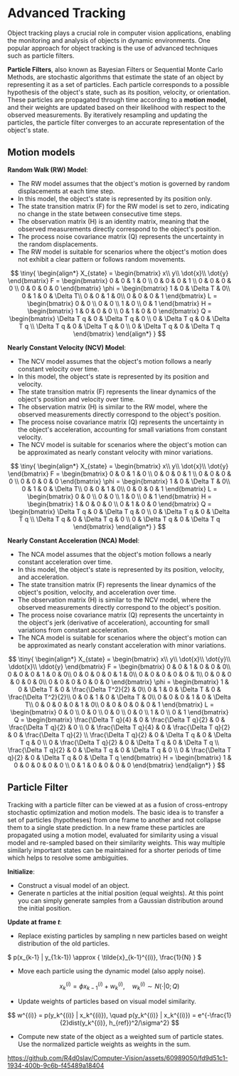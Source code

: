 # Advanced Tracking

Object tracking plays a crucial role in computer vision applications, enabling the monitoring and analysis of objects in dynamic environments. 
One popular approach for object tracking is the use of advanced techniques such as particle filters.

<b>Particle Filters</b>, also known as Bayesian Filters or Sequential Monte Carlo Methods, are stochastic algorithms that estimate the state of an object by representing it as a set of particles. 
Each particle corresponds to a possible hypothesis of the object's state, such as its position, velocity, or orientation. 
These particles are propagated through time according to a <b>motion model</b>, and their weights are updated based on their likelihood with respect to the observed measurements. 
By iteratively resampling and updating the particles, the particle filter converges to an accurate representation of the object's state.

## Motion models
<b>Random Walk (RW) Model</b>:
- The RW model assumes that the object's motion is governed by random displacements at each time step.
- In this model, the object's state is represented by its position only.
- The state transition matrix (F) for the RW model is set to zero, indicating no change in the state between consecutive time steps.
- The observation matrix (H) is an identity matrix, meaning that the observed measurements directly correspond to the object's position.
- The process noise covariance matrix (Q) represents the uncertainty in the random displacements.
- The RW model is suitable for scenarios where the object's motion does not exhibit a clear pattern or follows random movements.

$$
\tiny{
\begin{align*}
X_{state} = \begin{bmatrix}
    x\\
    y\\
    \dot{x}\\
    \dot{y}
\end{bmatrix}
F = \begin{bmatrix}
    0 & 0 & 1 & 0 \\
    0 & 0 & 0 & 1 \\
    0 & 0 & 0 & 0 \\
    0 & 0 & 0 & 0
\end{bmatrix}
\phi = \begin{bmatrix}
    1 & 0 & \Delta T & 0\\
    0 & 1 & 0 & \Delta T\\
    0 & 0 & 1 & 0\\
    0 & 0 & 0 & 1
\end{bmatrix}
L = \begin{bmatrix}
    0 & 0 \\
    0 & 0 \\
    1 & 0 \\
    0 & 1
\end{bmatrix}
H = \begin{bmatrix}
    1 & 0 & 0 & 0 \\
    0 & 1 & 0 & 0
\end{bmatrix}
Q = \begin{bmatrix}
    \Delta T q & 0 & \Delta T q & 0 \\
    0 & \Delta T q & 0 & \Delta T q \\
    \Delta T q & 0 & \Delta T q & 0 \\
    0 & \Delta T q & 0 & \Delta T q
\end{bmatrix}
\end{align*}
}
$$


<b>Nearly Constant Velocity (NCV) Model</b>:
- The NCV model assumes that the object's motion follows a nearly constant velocity over time.
- In this model, the object's state is represented by its position and velocity.
- The state transition matrix (F) represents the linear dynamics of the object's position and velocity over time.
- The observation matrix (H) is similar to the RW model, where the observed measurements directly correspond to the object's position.
- The process noise covariance matrix (Q) represents the uncertainty in the object's acceleration, accounting for small variations from constant velocity.
- The NCV model is suitable for scenarios where the object's motion can be approximated as nearly constant velocity with minor variations.

$$
\tiny{
\begin{align*}
X_{state} = \begin{bmatrix}
    x\\
    y\\
    \dot{x}\\
    \dot{y}
\end{bmatrix}
F = \begin{bmatrix}
    0 & 0 & 1 & 0 \\
    0 & 0 & 0 & 1 \\
    0 & 0 & 0 & 0 \\
    0 & 0 & 0 & 0
\end{bmatrix}
\phi = \begin{bmatrix}
    1 & 0 & \Delta T & 0\\
    0 & 1 & 0 & \Delta T\\
    0 & 0 & 1 & 0\\
    0 & 0 & 0 & 1
\end{bmatrix}
L = \begin{bmatrix}
    0 & 0 \\
    0 & 0 \\
    1 & 0 \\
    0 & 1
\end{bmatrix}
H = \begin{bmatrix}
    1 & 0 & 0 & 0 \\
    0 & 1 & 0 & 0
\end{bmatrix}
Q = \begin{bmatrix}
    \Delta T q & 0 & \Delta T q & 0 \\
    0 & \Delta T q & 0 & \Delta T q \\
    \Delta T q & 0 & \Delta T q & 0 \\
    0 & \Delta T q & 0 & \Delta T q
\end{bmatrix}
\end{align*}
}
$$
  
<b>Nearly Constant Acceleration (NCA) Model</b>:
- The NCA model assumes that the object's motion follows a nearly constant acceleration over time.
- In this model, the object's state is represented by its position, velocity, and acceleration.
- The state transition matrix (F) represents the linear dynamics of the object's position, velocity, and acceleration over time.
- The observation matrix (H) is similar to the NCV model, where the observed measurements directly correspond to the object's position.
- The process noise covariance matrix (Q) represents the uncertainty in the object's jerk (derivative of acceleration), accounting for small variations from constant acceleration.
- The NCA model is suitable for scenarios where the object's motion can be approximated as nearly constant acceleration with minor variations.

$$
\tiny{
\begin{align*}
X_{state} = \begin{bmatrix}
    x\\
    y\\
    \dot{x}\\
    \dot{y}\\
    \ddot{x}\\
    \ddot{y}
\end{bmatrix}
F = \begin{bmatrix}
    0 & 0 & 1 & 0 & 0 & 0\\
    0 & 0 & 0 & 1 & 0 & 0\\
    0 & 0 & 0 & 0 & 1 & 0\\
    0 & 0 & 0 & 0 & 0 & 1\\
    0 & 0 & 0 & 0 & 0 & 0\\
    0 & 0 & 0 & 0 & 0 & 0
\end{bmatrix}
\phi = \begin{bmatrix}
    1 & 0 & \Delta T & 0 & \frac{\Delta T^2}{2} & 0\\
    0 & 1 & 0 & \Delta T & 0 & \frac{\Delta T^2}{2}\\
    0 & 0 & 1 & 0 & \Delta T & 0\\
    0 & 0 & 0 & 1 & 0 & \Delta T\\
    0 & 0 & 0 & 0 & 1 & 0\\
    0 & 0 & 0 & 0 & 0 & 1
\end{bmatrix}
L = \begin{bmatrix}
    0 & 0 \\
    0 & 0 \\
    0 & 0 \\
    0 & 0 \\
    1 & 0 \\
    0 & 1
\end{bmatrix}
Q = \begin{bmatrix}
    \frac{\Delta T q}{4} & 0 & \frac{\Delta T q}{2} & 0 & \frac{\Delta T q}{2} & 0 \\
    0 & \frac{\Delta T q}{4} & 0 & \frac{\Delta T q}{2} & 0 & \frac{\Delta T q}{2} \\
    \frac{\Delta T q}{2} & 0 & \Delta T q & 0 & \Delta T q & 0 \\
    0 & \frac{\Delta T q}{2} & 0 & \Delta T q & 0 & \Delta T q \\
    \frac{\Delta T q}{2} & 0 & \Delta T q & 0 & \Delta T q & 0 \\
    0 & \frac{\Delta T q}{2} & 0 & \Delta T q & 0 & \Delta T q
\end{bmatrix}
H = \begin{bmatrix}
    1 & 0 & 0 & 0 & 0 & 0 \\
    0 & 1 & 0 & 0 & 0 & 0
\end{bmatrix}
\end{align*}
}
$$

## Particle Filter
Tracking with a particle filter can be viewed at as a fusion of cross-entropy stochastic optimization and motion models. 
The basic idea is to transfer a set of particles (hypotheses) from one frame to another and not collapse them to a single state prediction. 
In a new frame these particles are propagated using a motion model, evaluated for similarity using a visual model and re-sampled based on their similarity weights. 
This way multiple similarly important states can be maintained for a shorter periods of time which helps to resolve some ambiguities.

<b>Initialize</b>:
- Construct a visual model of an object.
- Generate n particles at the initial position (equal weights). At this point you can simply generate samples from a Gaussian distribution around the initial position.

<b>Update at frame <i>t</i></b>:
- Replace existing particles by sampling n new particles based on weight distribution of the old particles.

$ p(x_{k-1} | y_{1:k-1}) \approx \{ \tilde{x}_{k-1}^{(i)}, \frac{1}{N} \} $

- Move each particle using the dynamic model (also apply noise).

$$ x_k^{(i)} = \phi x_{k-1}^{(i)} + w_k^{(i)}, \quad w_k^{(i)} \sim N(\cdot|0;Q) $$

- Update weights of particles based on visual model similarity.

$$ w^{(i)} = p(y_k^{(i)} | x_k^{(i)}), \quad p(y_k^{(i)} | x_k^{(i)}) = e^{-\frac{1}{2}dist(y_k^{(i)}, h_{ref})^2/\sigma^2} $$

- Compute new state of the object as a weighted sum of particle states. Use the normalized particle weights as weights in the sum.



https://github.com/R4d0slav/Computer-Vision/assets/60989050/fd9d51c1-1934-400b-9c6b-f45489a18404

